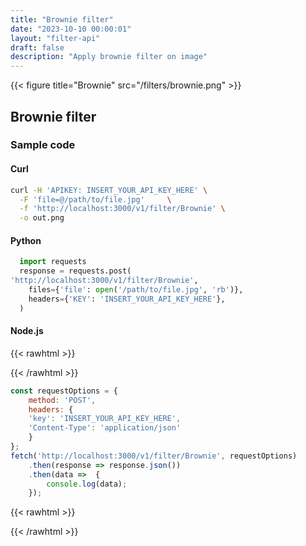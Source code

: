 ```yaml
---
title: "Brownie filter"
date: "2023-10-10 00:00:01"
layout: "filter-api"
draft: false
description: "Apply brownie filter on image"
---
```



{{< figure title="Brownie" src="/filters/brownie.png"  >}}

## Brownie filter


### Sample code

#### Curl

```bash
curl -H 'APIKEY: INSERT_YOUR_API_KEY_HERE' \
  -F 'file=@/path/to/file.jpg'     \
  -f 'http://localhost:3000/v1/filter/Brownie' \
  -o out.png

```

#### Python

```python
  import requests
  response = requests.post(
'http://localhost:3000/v1/filter/Brownie',
    files={'file': open('/path/to/file.jpg', 'rb')},
    headers={'KEY': 'INSERT_YOUR_API_KEY_HERE'},
  )
```

#### Node.js

{{< rawhtml >}}
 <div class='editable' onClick="this.contentEditable='true';">
{{< /rawhtml >}}

```node.js
const requestOptions = {
    method: 'POST',
    headers: {
    'key': 'INSERT_YOUR_API_KEY_HERE',
    'Content-Type': 'application/json'
    }
};
fetch('http://localhost:3000/v1/filter/Brownie', requestOptions)
    .then(response => response.json())
    .then(data =>  {
		console.log(data);
    }); 
```

{{< rawhtml >}}
 </div>
{{< /rawhtml >}}



